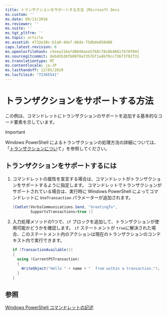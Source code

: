 ```yaml
---
title: トランザクションをサポートする方法 |Microsoft Docs
ms.custom: ''
ms.date: 09/13/2016
ms.reviewer: ''
ms.suite: ''
ms.tgt_pltfrm: ''
ms.topic: article
ms.assetid: 4732e38c-b1a0-4de7-b6de-75dbde850488
caps.latest.revision: 8
ms.openlocfilehash: c5eea216efd8048aee5768c78c0b48617670f091
ms.sourcegitcommit: debd2b38fb8070a7357bf1a4bf9cc736f3702f31
ms.translationtype: MT
ms.contentlocale: ja-JP
ms.lasthandoff: 12/05/2019
ms.locfileid: "72365541"
---
```

# <a name="how-to-support-transactions"></a>トランザクションをサポートする方法

この例は、コマンドレットにトランザクションのサポートを追加する基本的なコード要素を示しています。

> [!IMPORTANT]
> Windows PowerShell によるトランザクションの処理方法の詳細については、「[トランザクションについ][about_Transactions]て」を参照してください。

## <a name="to-support-transactions"></a>トランザクションをサポートするには

1. コマンドレットの属性を宣言する場合は、コマンドレットがトランザクションをサポートするように指定します。
   コマンドレットでトランザクションがサポートされている場合は、実行時に Windows PowerShell によってコマンドレットに `UseTransaction` パラメーターが追加されます。

    ```csharp
    [Cmdlet(VerbsCommunications.Send, "GreetingTx",
            SupportsTransactions=true )]
    ```

2. 入力処理メソッドの1つで、`if` ブロックを追加して、トランザクションが使用可能かどうかを確認します。
   `if` ステートメントが `true`に解決された場合、このステートメント内のアクションは現在のトランザクションのコンテキスト内で実行できます。

    ```csharp
    if (TransactionAvailable())
    {
      using (CurrentPSTransaction)
      {
        WriteObject("Hello " + name + "  from within a transaction.");
      }
    }
    ```

## <a name="see-also"></a>参照

[Windows PowerShell コマンドレットの記述](./writing-a-windows-powershell-cmdlet.md)

<!-- External URLs -->

[about_Transactions]: /powershell/module/Microsoft.PowerShell.Core/About/about_Transactions
